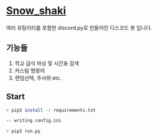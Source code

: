 # [Snow_shaki](https://discord.com/oauth2/authorize?client_id=700605291196186634&scope=bot&permissions=1610837057)
여러 유틸리티를 포함한 discord.py로 만들어진 디스코드 봇 입니다.

## 기능들
1. 학교 급식 파싱 및 시간표 검색
2. 커스텀 명령어
3. 랜덤선택, 주사위 etc.

## Start

```sh
> pip3 install -r requirements.txt

-- writing config.ini

> pip3 run.py

```